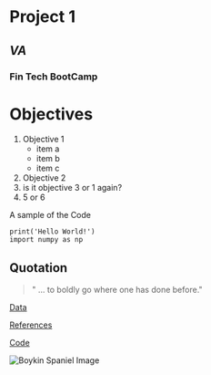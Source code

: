 # Project 1

## *VA*

### **Fin Tech BootCamp**

# Objectives 

1. Objective 1
	* item a
	* item b
	* item c
1. Objective 2
2. is it objective 3 or 1 again?
2. 5 or 6

A sample of the Code
```
print('Hello World!')
import numpy as np
```

Quotation
---
> " ... to boldly go where one has done before."

[Data](data/)

[References](references/)

[Code](code/)


![Boykin Spaniel Image](https://labs.feinberg.northwestern.edu/achorniy/images/3042.jpg)
